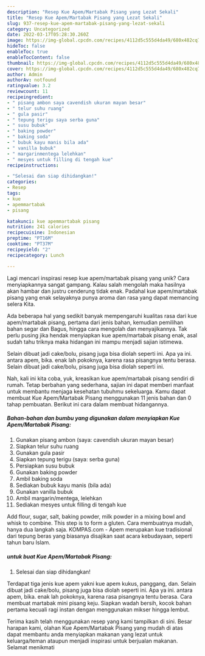 ```yaml
---
description: "Resep Kue Apem/Martabak Pisang yang Lezat Sekali"
title: "Resep Kue Apem/Martabak Pisang yang Lezat Sekali"
slug: 937-resep-kue-apem-martabak-pisang-yang-lezat-sekali
category: Uncategorized
date: 2022-03-17T05:28:30.260Z
image: https://img-global.cpcdn.com/recipes/4112d5c555d4da49/680x482cq70/kue-apemmartabak-pisang-foto-resep-utama.jpg
hideToc: false
enableToc: true
enableTocContent: false
thumbnail: https://img-global.cpcdn.com/recipes/4112d5c555d4da49/680x482cq70/kue-apemmartabak-pisang-foto-resep-utama.jpg
cover: https://img-global.cpcdn.com/recipes/4112d5c555d4da49/680x482cq70/kue-apemmartabak-pisang-foto-resep-utama.jpg
author: Admin
authorAv: notfound
ratingvalue: 3.2
reviewcount: 11
recipeingredient:
- " pisang ambon saya cavendish ukuran mayan besar"
- " telur suhu ruang"
- " gula pasir"
- " tepung terigu saya serba guna"
- " susu bubuk"
- " baking powder"
- " baking soda"
- " bubuk kayu manis bila ada"
- " vanilla bubuk"
- " margarinmentega lelehkan"
- " mesyes untuk filling di tengah kue"
recipeinstructions:

- "Selesai dan siap dihidangkan!"
categories:
- Resep
tags:
- kue
- apemmartabak
- pisang

katakunci: kue apemmartabak pisang 
nutrition: 241 calories
recipecuisine: Indonesian
preptime: "PT16M"
cooktime: "PT37M"
recipeyield: "2"
recipecategory: Lunch

---
```





Lagi mencari inspirasi resep kue apem/martabak pisang yang unik? Cara menyiapkannya sangat gampang. Kalau salah mengolah maka hasilnya akan hambar dan justru cenderung tidak enak. Padahal kue apem/martabak pisang yang enak selayaknya punya aroma dan rasa yang dapat memancing selera Kita.





Ada beberapa hal yang sedikit banyak mempengaruhi kualitas rasa dari kue apem/martabak pisang, pertama dari jenis bahan, kemudian pemilihan bahan segar dan Bagus, hingga cara mengolah dan menyajikannya. Tak perlu pusing jika hendak menyiapkan kue apem/martabak pisang enak,      asal sudah tahu triknya maka hidangan ini mampu menjadi sajian istimewa.














Selain dibuat jadi cake/bolu, pisang juga bisa diolah seperti ini. Apa ya ini. antara apem, bika. enak lah pokoknya, karena rasa pisangnya tentu berasa. Selain dibuat jadi cake/bolu, pisang juga bisa diolah seperti ini.






Nah, kali ini kita coba, yuk, kreasikan kue apem/martabak pisang sendiri di rumah. Tetap berbahan yang sederhana, sajian ini dapat memberi manfaat untuk membantu menjaga kesehatan tubuhmu sekeluarga. Kamu dapat membuat Kue Apem/Martabak Pisang menggunakan 11 jenis bahan dan 0 tahap pembuatan. Berikut ini cara dalam membuat hidangannya.

<!--inarticleads1-->

##### Bahan-bahan dan bumbu yang digunakan dalam menyiapkan Kue Apem/Martabak Pisang:

1. Gunakan  pisang ambon (saya: cavendish ukuran mayan besar)
1. Siapkan  telur suhu ruang
1. Gunakan  gula pasir
1. Siapkan  tepung terigu (saya: serba guna)
1. Persiapkan  susu bubuk
1. Gunakan  baking powder
1. Ambil  baking soda
1. Sediakan  bubuk kayu manis (bila ada)
1. Gunakan  vanilla bubuk
1. Ambil  margarin/mentega, lelehkan
1. Sediakan  mesyes untuk filling di tengah kue


Add flour, sugar, salt, baking powder, milk powder in a mixing bowl and whisk to combine. This step is to form a gluten. Cara membuatnya mudah, hanya dua langkah saja. KOMPAS.com - Apem merupakan kue tradisional dari tepung beras yang biasanya disajikan saat acara kebudayaan, seperti tahun baru Islam. 

<!--inarticleads2-->

#####  untuk buat Kue Apem/Martabak Pisang:


1. Selesai dan siap dihidangkan!

Terdapat tiga jenis kue apem yakni kue apem kukus, panggang, dan. Selain dibuat jadi cake/bolu, pisang juga bisa diolah seperti ini. Apa ya ini. antara apem, bika. enak lah pokoknya, karena rasa pisangnya tentu berasa. Cara membuat martabak mini pisang keju. Siapkan wadah bersih, kocok bahan pertama kecuali ragi instan dengan menggunakan mikser hingga lembut. 

Terima kasih telah menggunakan resep yang kami tampilkan di sini. Besar harapan kami, olahan Kue Apem/Martabak Pisang yang mudah di atas dapat membantu anda menyiapkan makanan yang lezat untuk keluarga/teman ataupun menjadi inspirasi untuk berjualan makanan. Selamat menikmati
